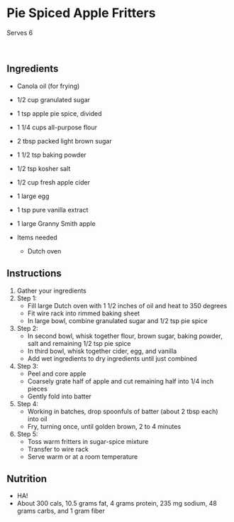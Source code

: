 # Pie Spiced Apple Fritters
Serves 6

<br>

## Ingredients
- Canola oil (for frying)
- 1/2 cup granulated sugar
- 1 tsp apple pie spice, divided
- 1 1/4 cups all-purpose flour
- 2 tbsp packed light brown sugar
- 1 1/2 tsp baking powder
- 1/2 tsp kosher salt
- 1/2 cup fresh apple cider
- 1 large egg
- 1 tsp pure vanilla extract
- 1 large Granny Smith apple

- Items needed
  - Dutch oven


## Instructions
1. Gather your ingredients
2. Step 1:
   - Fill large Dutch oven with 1 1/2 inches of oil and heat to 350 degrees 
   - Fit wire rack into rimmed baking sheet 
   - In large bowl, combine granulated sugar and 1/2 tsp pie spice
3. Step 2:
   - In second bowl, whisk together flour, brown sugar, baking powder, salt and remaining 1/2 tsp pie spice 
   - In third bowl, whisk together cider, egg, and vanilla
   - Add wet ingredients to dry ingredients until just combined
4. Step 3:
   - Peel and core apple
   - Coarsely grate half of apple and cut remaining half into 1/4 inch pieces
   - Gently fold into batter
5. Step 4:
   - Working in batches, drop spoonfuls of batter (about 2 tbsp each) into oil
   - Fry, turning once, until golden brown, 2 to 4 minutes
6. Step 5:
   - Toss warm fritters in sugar-spice mixture
   - Transfer to wire rack
   - Serve warm or at a room temperature
   

## Nutrition
- HA!
- About 300 cals, 10.5 grams fat, 4 grams protein, 235 mg sodium, 48 grams carbs, and 1 gram fiber
